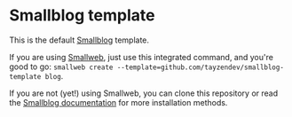# Smallblog template

This is the default [Smallblog](https://github.com/tayzendev/smallblog) template.

If you are using [Smallweb](https://github.com/pomdtr/smallweb), just use this integrated command, and you're good to go: `smallweb create --template=github.com/tayzendev/smallblog-template blog`.

If you are not (yet!) using Smallweb, you can clone this repository or read the [Smallblog documentation](https://github.com/tayzendev/smallblog) for more installation methods.

